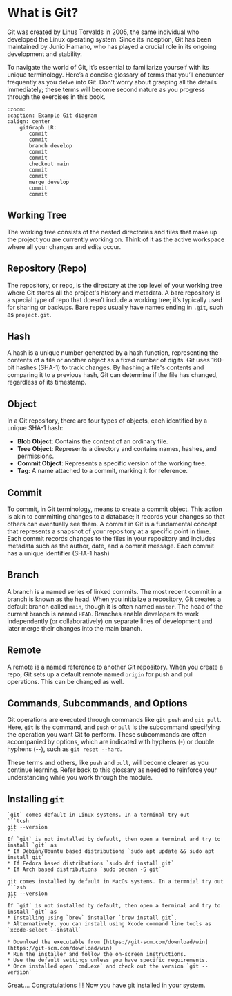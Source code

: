 # What is Git?

Git was created by Linus Torvalds in 2005, the same individual who developed the Linux operating system. Since its inception, Git has been maintained by Junio Hamano, who has played a crucial role in its ongoing development and stability.

To navigate the world of Git, it’s essential to familiarize yourself with its unique terminology. Here’s a concise glossary of terms that you’ll encounter frequently as you delve into Git. Don’t worry about grasping all the details immediately; these terms will become second nature as you progress through the exercises in this book.


```{mermaid} 
:zoom:
:caption: Example Git diagram
:align: center
    gitGraph LR:
       commit
       commit
       branch develop
       commit
       commit
       checkout main
       commit
       commit
       merge develop
       commit
       commit
```


## **Working Tree**
The working tree consists of the nested directories and files that make up the project you are currently working on. Think of it as the active workspace where all your changes and edits occur.

## **Repository (Repo)**
The repository, or repo, is the directory at the top level of your working tree where Git stores all the project's history and metadata. A bare repository is a special type of repo that doesn’t include a working tree; it’s typically used for sharing or backups. Bare repos usually have names ending in `.git`, such as `project.git`.

## **Hash**
A hash is a unique number generated by a hash function, representing the contents of a file or another object as a fixed number of digits. Git uses 160-bit hashes (SHA-1) to track changes. By hashing a file's contents and comparing it to a previous hash, Git can determine if the file has changed, regardless of its timestamp.

## **Object**
In a Git repository, there are four types of objects, each identified by a unique SHA-1 hash:
- **Blob Object**: Contains the content of an ordinary file.
- **Tree Object**: Represents a directory and contains names, hashes, and permissions.
- **Commit Object**: Represents a specific version of the working tree.
- **Tag**: A name attached to a commit, marking it for reference.

## **Commit**
To commit, in Git terminology, means to create a commit object. This action is akin to committing changes to a database; it records your changes so that others can eventually see them. A commit in Git is a fundamental concept that represents a snapshot of your repository at a specific point in time. Each commit records changes to the files in your repository and includes metadata such as the author, date, and a commit message. Each commit has a unique identifier (SHA-1 hash)

## **Branch**
A branch is a named series of linked commits. The most recent commit in a branch is known as the head. When you initialize a repository, Git creates a default branch called `main`, though it is often named `master`. The head of the current branch is named `HEAD`. Branches enable developers to work independently (or collaboratively) on separate lines of development and later merge their changes into the main branch.

## **Remote**
A remote is a named reference to another Git repository. When you create a repo, Git sets up a default remote named `origin` for push and pull operations. This can be changed as well. 

## **Commands, Subcommands, and Options**
Git operations are executed through commands like `git push` and `git pull`. Here, `git` is the command, and `push` or `pull` is the subcommand specifying the operation you want Git to perform. These subcommands are often accompanied by options, which are indicated with hyphens (-) or double hyphens (--), such as `git reset --hard`.

These terms and others, like `push` and `pull`, will become clearer as you continue learning. Refer back to this glossary as needed to reinforce your understanding while you work through the module.

## Installing `git`

````{tab} Linux
`git` comes default in Linux systems. In a terminal try out
```tcsh
git --version
```
If `git` is not installed by default, then open a terminal and try to install `git` as 
* If Debian/Ubuntu based distributions `sudo apt update && sudo apt install git`
* If Fedora based distributions `sudo dnf install git`
* If Arch based distributions `sudo pacman -S git`
````
````{tab} macOS
git comes installed by default in MacOs systems. In a termnial try out 
```zsh
git --version
```
If `git` is not installed by default, then open a terminal and try to install `git` as 
* Installing using `brew` installer `brew install git`.
* Alternatively, you can install using Xcode command line tools as `xcode-select --install`
````
````{tab} Windows
* Download the executable from [https://git-scm.com/download/win](https://git-scm.com/download/win)
* Run the installer and follow the on-screen instructions.
* Use the default settings unless you have specific requirements.
* Once installed open `cmd.exe` and check out the version `git --version`
````
Great.... Congratulations !!! Now you have git installed in your system.

